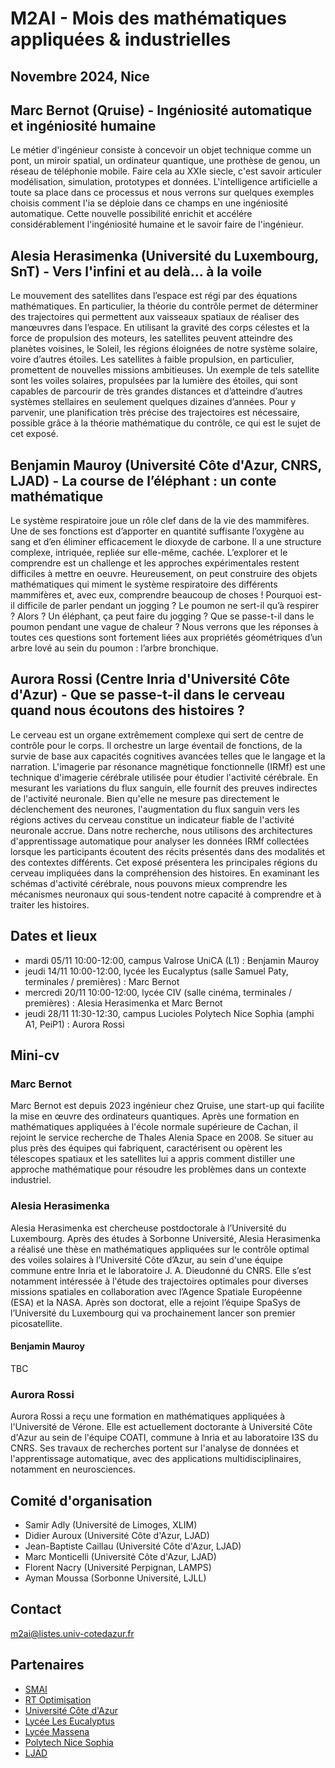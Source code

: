 # M2AI - Mois des mathématiques appliquées & industrielles
## Novembre 2024, Nice

## Marc Bernot (Qruise) - Ingéniosité automatique et ingéniosité humaine

Le métier d'ingénieur consiste à concevoir un objet technique comme un
pont, un miroir spatial, un ordinateur quantique, une prothèse de
genou, un réseau de téléphonie mobile.
Faire cela au XXIe siecle, c'est savoir articuler modélisation,
simulation, prototypes et données.
L'intelligence artificielle a toute sa place dans ce processus et nous
verrons sur quelques exemples choisis comment l'ia se déploie dans ce
champs en une ingéniosité automatique.
Cette nouvelle possibilité enrichit et accélére considérablement
l'ingéniosité humaine et le savoir faire de l'ingénieur.

## Alesia Herasimenka (Université du Luxembourg, SnT) - Vers l'infini et au delà... à la voile

Le mouvement des satellites dans l’espace est régi par des équations mathématiques. En particulier, la théorie du contrôle permet de déterminer des trajectoires qui permettent aux vaisseaux spatiaux de réaliser des manœuvres dans l’espace. En utilisant la gravité des corps célestes et la force de propulsion des moteurs, les satellites peuvent atteindre des planètes voisines, le Soleil, les régions éloignées de notre système solaire, voire d’autres étoiles. Les satellites à faible propulsion, en particulier, promettent de nouvelles missions ambitieuses. Un exemple de tels satellite sont les voiles solaires, propulsées par la lumière des étoiles, qui sont capables de parcourir de très grandes distances et d’atteindre d’autres systèmes stellaires en seulement quelques dizaines d’années. Pour y parvenir, une planification très précise des trajectoires est nécessaire, possible grâce à la théorie mathématique du contrôle, ce qui est le sujet de cet exposé.

## Benjamin Mauroy (Université Côte d'Azur, CNRS, LJAD) - La course de l’éléphant : un conte mathématique

Le système respiratoire joue un rôle clef dans de la vie des mammifères. Une de ses fonctions est d’apporter en quantité suffisante l’oxygène au sang et d’en éliminer efficacement le dioxyde de carbone. Il a une structure complexe, intriquée, repliée sur elle-même, cachée. L’explorer et le comprendre est un challenge et les approches expérimentales restent difficiles à mettre en oeuvre. Heureusement, on peut construire des objets mathématiques qui miment le système respiratoire des différents mammifères et, avec eux, comprendre beaucoup de choses ! 
Pourquoi est-il difficile de parler pendant un jogging ? 
Le poumon ne sert-il qu’à respirer ?
Alors ? Un éléphant, ça peut faire du jogging ? 
Que se passe-t-il dans le poumon pendant une vague de chaleur ?
Nous verrons que les réponses à toutes ces questions sont fortement liées aux propriétés géométriques d’un arbre lové au sein du poumon : l’arbre bronchique.

## Aurora Rossi (Centre Inria d'Université Côte d'Azur) - Que se passe-t-il dans le cerveau quand nous écoutons des histoires ?

Le cerveau est un organe extrêmement complexe qui sert de centre de contrôle pour le corps. Il orchestre un large éventail de fonctions, de la survie de base aux capacités cognitives avancées telles que le langage et la narration. L'imagerie par résonance magnétique fonctionnelle (IRMf) est une technique d'imagerie cérébrale utilisée pour étudier l'activité cérébrale. En mesurant les variations du flux sanguin, elle fournit des preuves indirectes de l'activité neuronale. Bien qu'elle ne mesure pas directement le déclenchement des neurones, l'augmentation du flux sanguin vers les régions actives du cerveau constitue un indicateur fiable de l'activité neuronale accrue. Dans notre recherche, nous utilisons des architectures d'apprentissage automatique pour analyser les données IRMf collectées lorsque les participants écoutent des récits présentés dans des modalités et des contextes différents. Cet exposé présentera les principales régions du cerveau impliquées dans la compréhension des histoires. En examinant les schémas d'activité cérébrale, nous pouvons mieux comprendre les mécanismes neuronaux qui sous-tendent notre capacité à comprendre et à traiter les histoires.

## Dates et lieux

- mardi 05/11 10:00-12:00, campus Valrose UniCA (L1) : Benjamin Mauroy
- jeudi 14/11 10:00-12:00, lycée les Eucalyptus (salle Samuel Paty, terminales / premières) : Marc Bernot
- mercredi 20/11 10:00-12:00, lycée CIV (salle cinéma, terminales / premières) : Alesia Herasimenka et Marc Bernot
- jeudi 28/11 11:30-12:30, campus Lucioles Polytech Nice Sophia (amphi A1, PeiP1) : Aurora Rossi

## Mini-cv

### Marc Bernot

Marc Bernot est depuis 2023 ingénieur chez Qruise, une start-up qui
facilite la mise en œuvre des ordinateurs quantiques. Après une
formation en mathématiques appliquées à l'école normale supérieure de
Cachan, il rejoint le service recherche de Thales Alenia Space en
2008. Se situer au plus près des équipes qui fabriquent, caractérisent
ou opèrent les télescopes spatiaux et les satellites lui a appris
comment distiller une approche mathématique pour résoudre les
problèmes dans un contexte industriel.

### Alesia Herasimenka

Alesia Herasimenka est chercheuse postdoctorale à l’Université du Luxembourg. Après des études à Sorbonne Université, Alesia Herasimenka a réalisé une thèse en mathématiques appliquées sur le contrôle optimal des voiles solaires à l’Université Côte d’Azur, au sein d'une équipe commune entre Inria et le laboratoire J. A. Dieudonné du CNRS. Elle s’est notamment intéressée à l'étude des trajectoires optimales pour diverses missions spatiales en collaboration avec l’Agence Spatiale Européenne (ESA) et la NASA. Après son doctorat, elle a rejoint l’équipe SpaSys de l’Université du Luxembourg qui va prochainement lancer son premier picosatellite.

#### Benjamin Mauroy

TBC

### Aurora Rossi

Aurora Rossi a reçu une formation en mathématiques appliquées à l'Université de Vérone. Elle est actuellement doctorante à Université Côte d'Azur au sein de l'équipe COATI, commune à Inria et au laboratoire I3S du CNRS. Ses travaux de recherches portent sur l'analyse de données et l'apprentissage automatique, avec des applications multidisciplinaires, notamment en neurosciences.

## Comité d'organisation

- Samir Adly (Université de Limoges, XLIM)
- Didier Auroux (Université Côte d'Azur, LJAD)
- Jean-Baptiste Caillau (Université Côte d'Azur, LJAD)
- Marc Monticelli (Université Côte d'Azur, LJAD)
- Florent Nacry (Université Perpignan, LAMPS)
- Ayman Moussa (Sorbonne Université, LJLL)

## Contact

[m2ai@listes.univ-cotedazur.fr](m2ai@listes.univ-cotedazur.fr)

## Partenaires

- [SMAI](http://smai.emath.fr)
- [RT Optimisation](https://rt-optimisation.math.cnrs.fr)
- [Université Côte d'Azur](https://univ-cotedazur.fr)
- [Lycée Les Eucalyptus](https://www.lycee-eucalyptus.fr)
- [Lycée Massena](http://www.lycee-massena.fr)
- [Polytech Nice Sophia](https://polytech.univ-cotedazur.fr)
- [LJAD](https://math.univ-cotedazur.fr/laboratoire/présentation-du-laboratoire)
